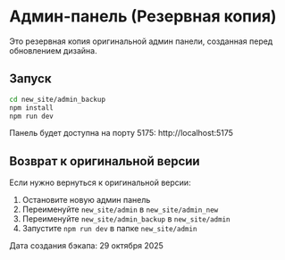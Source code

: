 # Админ-панель (Резервная копия)

Это резервная копия оригинальной админ панели, созданная перед обновлением дизайна.

## Запуск

```bash
cd new_site/admin_backup
npm install
npm run dev
```

Панель будет доступна на порту 5175: http://localhost:5175

## Возврат к оригинальной версии

Если нужно вернуться к оригинальной версии:

1. Остановите новую админ панель
2. Переименуйте `new_site/admin` в `new_site/admin_new`
3. Переименуйте `new_site/admin_backup` в `new_site/admin`
4. Запустите `npm run dev` в папке `new_site/admin`

Дата создания бэкапа: 29 октября 2025